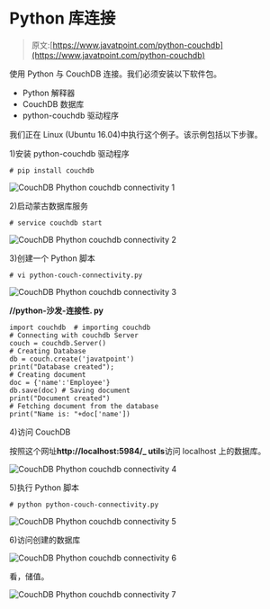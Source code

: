# Python 库连接

> 原文:[https://www.javatpoint.com/python-couchdb](https://www.javatpoint.com/python-couchdb)

使用 Python 与 CouchDB 连接。我们必须安装以下软件包。

*   Python 解释器
*   CouchDB 数据库
*   python-couchdb 驱动程序

我们正在 Linux (Ubuntu 16.04)中执行这个例子。该示例包括以下步骤。

1)安装 python-couchdb 驱动程序

```
# pip install couchdb

```

![CouchDB Phython couchdb connectivity 1](../Images/89475418489bfa40ad3fa8b4e1b567dc.png)

2)启动蒙古数据库服务

```
# service couchdb start

```

![CouchDB Phython couchdb connectivity 2](../Images/2dc8ef4c1ef27618f4e13a297effb030.png)

3)创建一个 Python 脚本

```
# vi python-couch-connectivity.py

```

![CouchDB Phython couchdb connectivity 3](../Images/bf25511e1f1b93be03d5b24745aa95f9.png)

**//python-沙发-连接性. py**

```
import couchdb  # importing couchdb
# Connecting with couchdb Server 
couch = couchdb.Server()
# Creating Database
db = couch.create('javatpoint')
print("Database created");
# Creating document
doc = {'name':'Employee'}
db.save(doc) # Saving document
print("Document created")
# Fetching document from the database
print("Name is: "+doc['name'])

```

4)访问 CouchDB

按照这个网址**http://localhost:5984/_ utils**访问 localhost 上的数据库。

![CouchDB Phython couchdb connectivity 4](../Images/76d5af2c2109b892fbc374843bfaa560.png)

5)执行 Python 脚本

```
# python python-couch-connectivity.py

```

![CouchDB Phython couchdb connectivity 5](../Images/ef9b4f3047ebc3abc6686da477dc680b.png)

6)访问创建的数据库

![CouchDB Phython couchdb connectivity 6](../Images/13c08c6592e6b5d423ee147ba286104e.png)

看，储值。

![CouchDB Phython couchdb connectivity 7](../Images/91b2e06ae9b4488ccfbc0229b4e41ac2.png)